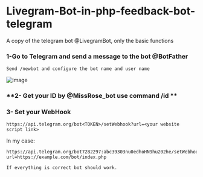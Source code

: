 # Livegram-Bot-in-php-feedback-bot-telegram

A copy of the telegram bot @LivegramBot, only the basic functions

### 1-Go to Telegram and send a message to the bot @BotFather

```
Send /newbot and configure the bot name and user name
```

![image](https://user-images.githubusercontent.com/35589762/207825574-9bec7c90-b6b0-4575-94ef-d46921336964.png)


### **2- Get your ID by  @MissRose_bot use command /id **



### **3-  Set your WebHook**

```
https://api.telegram.org/bot<TOKEN>/setWebhook?url=<your website script link>
```
In my case:

```
https://api.telegram.org/bot7282297:abc39303nu0edhoHN9hu202he/setWebhook?url=https://example.com/bot/index.php
```

```
If everything is correct bot should work.
```
